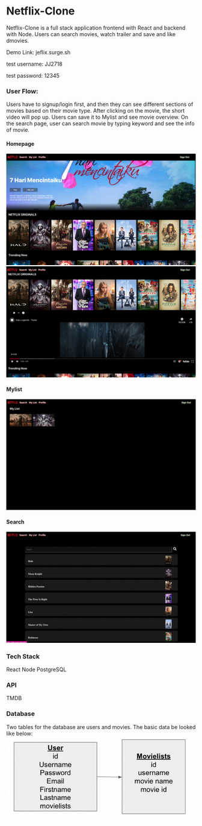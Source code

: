 # Netflix-Clone
Netflix-Clone is a full stack application frontend with React and backend with Node. Users can search movies, watch trailer and save and like dmovies.

Demo Link: jeflix.surge.sh

test username: JJ2718

test password: 12345

###  User Flow:
Users have to signup/login first, and then they can see different sections of movies based on their movie type. After clicking on the movie, the short video will pop up. Users can save it to Mylist and see movie overview. On the search page, user can search movie by typing keyword and see the info of movie.

#### Homepage
![This is an image](/homepage.png)
![This is an image](/homepageWimage.png)

#### Mylist
![This is an image](/mylist.png)

#### Search
![This is an image](/search.png)

### Tech Stack
React  Node PostgreSQL

### API
TMDB

### Database
Two tables for the database are users and movies. The basic data be looked like below:
![This is an image](/database.png)
